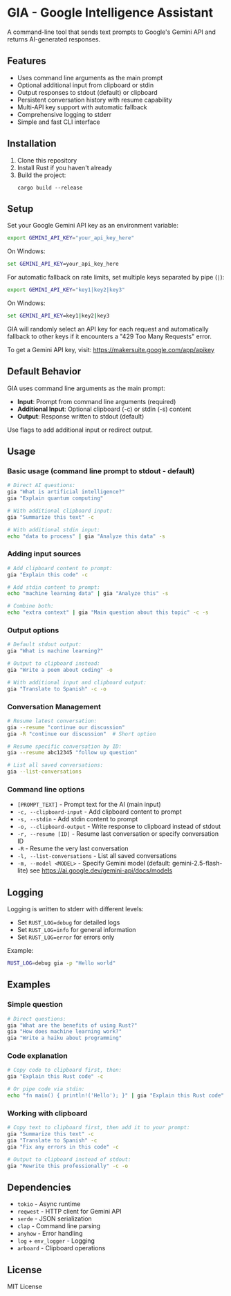 # GIA - Google Intelligence Assistant

A command-line tool that sends text prompts to Google's Gemini API and returns AI-generated responses.

## Features

- Uses command line arguments as the main prompt
- Optional additional input from clipboard or stdin
- Output responses to stdout (default) or clipboard
- Persistent conversation history with resume capability
- Multi-API key support with automatic fallback
- Comprehensive logging to stderr
- Simple and fast CLI interface

## Installation

1. Clone this repository
2. Install Rust if you haven't already
3. Build the project:
   ```
   cargo build --release
   ```

## Setup

Set your Google Gemini API key as an environment variable:

```bash
export GEMINI_API_KEY="your_api_key_here"
```

On Windows:
```cmd
set GEMINI_API_KEY=your_api_key_here
```

For automatic fallback on rate limits, set multiple keys separated by pipe (`|`):

```bash
export GEMINI_API_KEY="key1|key2|key3"
```

On Windows:
```cmd
set GEMINI_API_KEY=key1|key2|key3
```

GIA will randomly select an API key for each request and automatically fallback to other keys if it encounters a "429 Too Many Requests" error.

To get a Gemini API key, visit: https://makersuite.google.com/app/apikey

## Default Behavior

GIA uses command line arguments as the main prompt:
- **Input**: Prompt from command line arguments (required)
- **Additional Input**: Optional clipboard (-c) or stdin (-s) content
- **Output**: Response written to stdout (default)

Use flags to add additional input or redirect output.

## Usage

### Basic usage (command line prompt to stdout - default)
```bash
# Direct AI questions:
gia "What is artificial intelligence?"
gia "Explain quantum computing"

# With additional clipboard input:
gia "Summarize this text" -c

# With additional stdin input:
echo "data to process" | gia "Analyze this data" -s
```

### Adding input sources
```bash
# Add clipboard content to prompt:
gia "Explain this code" -c

# Add stdin content to prompt:
echo "machine learning data" | gia "Analyze this" -s

# Combine both:
echo "extra context" | gia "Main question about this topic" -c -s
```

### Output options
```bash
# Default stdout output:
gia "What is machine learning?"

# Output to clipboard instead:
gia "Write a poem about coding" -o

# With additional input and clipboard output:
gia "Translate to Spanish" -c -o
```

### Conversation Management

```bash
# Resume latest conversation:
gia --resume "continue our discussion"
gia -R "continue our discussion"  # Short option

# Resume specific conversation by ID:
gia --resume abc12345 "follow up question"

# List all saved conversations:
gia --list-conversations
```

### Command line options

- `[PROMPT_TEXT]` - Prompt text for the AI (main input)
- `-c, --clipboard-input` - Add clipboard content to prompt
- `-s, --stdin` - Add stdin content to prompt  
- `-o, --clipboard-output` - Write response to clipboard instead of stdout
- `-r, --resume [ID]` - Resume last conversation or specify conversation ID
- `-R` - Resume the very last conversation
- `-l, --list-conversations` - List all saved conversations
- `-m, --model <MODEL>` - Specify Gemini model (default: gemini-2.5-flash-lite) see https://ai.google.dev/gemini-api/docs/models

## Logging

Logging is written to stderr with different levels:
- Set `RUST_LOG=debug` for detailed logs
- Set `RUST_LOG=info` for general information
- Set `RUST_LOG=error` for errors only

Example:
```bash
RUST_LOG=debug gia -p "Hello world"
```

## Examples

### Simple question
```bash
# Direct questions:
gia "What are the benefits of using Rust?"
gia "How does machine learning work?"
gia "Write a haiku about programming"
```

### Code explanation
```bash
# Copy code to clipboard first, then:
gia "Explain this Rust code" -c

# Or pipe code via stdin:
echo "fn main() { println!('Hello'); }" | gia "Explain this Rust code" -s
```

### Working with clipboard
```bash
# Copy text to clipboard first, then add it to your prompt:
gia "Summarize this text" -c
gia "Translate to Spanish" -c
gia "Fix any errors in this code" -c

# Output to clipboard instead of stdout:
gia "Rewrite this professionally" -c -o
```

## Dependencies

- `tokio` - Async runtime
- `reqwest` - HTTP client for Gemini API
- `serde` - JSON serialization
- `clap` - Command line parsing
- `anyhow` - Error handling
- `log` + `env_logger` - Logging
- `arboard` - Clipboard operations

## License

MIT License
